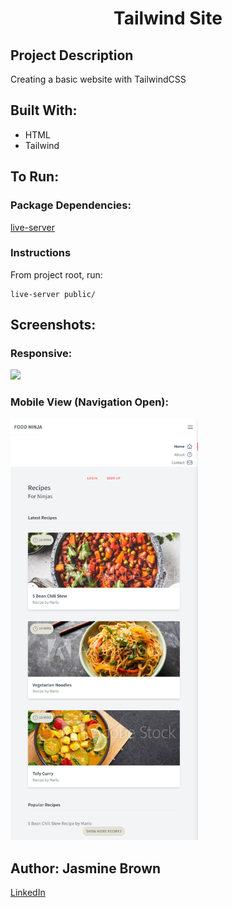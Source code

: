 <h1 align="center">Tailwind Site</h1>

## Project Description
Creating a basic website with TailwindCSS

## Built With:
- HTML
- Tailwind

## To Run:

### Package Dependencies:
[live-server](https://www.npmjs.com/package/live-server)

### Instructions
From project root, run:
```
live-server public/
```

## Screenshots:
### Responsive:
![](site.gif)

### Mobile View (Navigation Open):
<img src="site-mobile-nav-open.png" width="300"/>

## Author: Jasmine Brown
[LinkedIn](https://linkedin.com/in/jmbrown864/)
